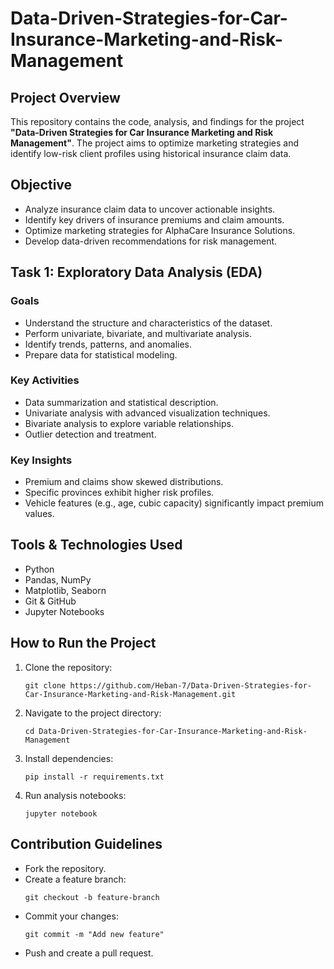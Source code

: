 # Data-Driven-Strategies-for-Car-Insurance-Marketing-and-Risk-Management

## Project Overview
This repository contains the code, analysis, and findings for the project **"Data-Driven Strategies for Car Insurance Marketing and Risk Management"**. The project aims to optimize marketing strategies and identify low-risk client profiles using historical insurance claim data.

## Objective
- Analyze insurance claim data to uncover actionable insights.
- Identify key drivers of insurance premiums and claim amounts.
- Optimize marketing strategies for AlphaCare Insurance Solutions.
- Develop data-driven recommendations for risk management.


## Task 1: Exploratory Data Analysis (EDA)
### Goals
- Understand the structure and characteristics of the dataset.
- Perform univariate, bivariate, and multivariate analysis.
- Identify trends, patterns, and anomalies.
- Prepare data for statistical modeling.

### Key Activities
- Data summarization and statistical description.
- Univariate analysis with advanced visualization techniques.
- Bivariate analysis to explore variable relationships.
- Outlier detection and treatment.

### Key Insights
- Premium and claims show skewed distributions.
- Specific provinces exhibit higher risk profiles.
- Vehicle features (e.g., age, cubic capacity) significantly impact premium values.

## Tools & Technologies Used
- Python
- Pandas, NumPy
- Matplotlib, Seaborn
- Git & GitHub
- Jupyter Notebooks

## How to Run the Project
1. Clone the repository:
   ```
   git clone https://github.com/Heban-7/Data-Driven-Strategies-for-Car-Insurance-Marketing-and-Risk-Management.git
   ```
2. Navigate to the project directory:
   ```
   cd Data-Driven-Strategies-for-Car-Insurance-Marketing-and-Risk-Management
   ```
3. Install dependencies:
   ```
   pip install -r requirements.txt
   ```
4. Run analysis notebooks:
   ```
   jupyter notebook
   ```

## Contribution Guidelines
- Fork the repository.
- Create a feature branch:
   ```
   git checkout -b feature-branch
   ```
- Commit your changes:
   ```
   git commit -m "Add new feature"
   ```
- Push and create a pull request.
